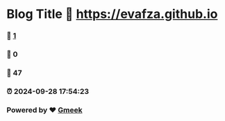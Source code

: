 # Blog Title :link: https://evafza.github.io 
### :page_facing_up: [1](https://evafza.github.io/tag.html) 
### :speech_balloon: 0 
### :hibiscus: 47 
### :alarm_clock: 2024-09-28 17:54:23 
### Powered by :heart: [Gmeek](https://github.com/Meekdai/Gmeek)
